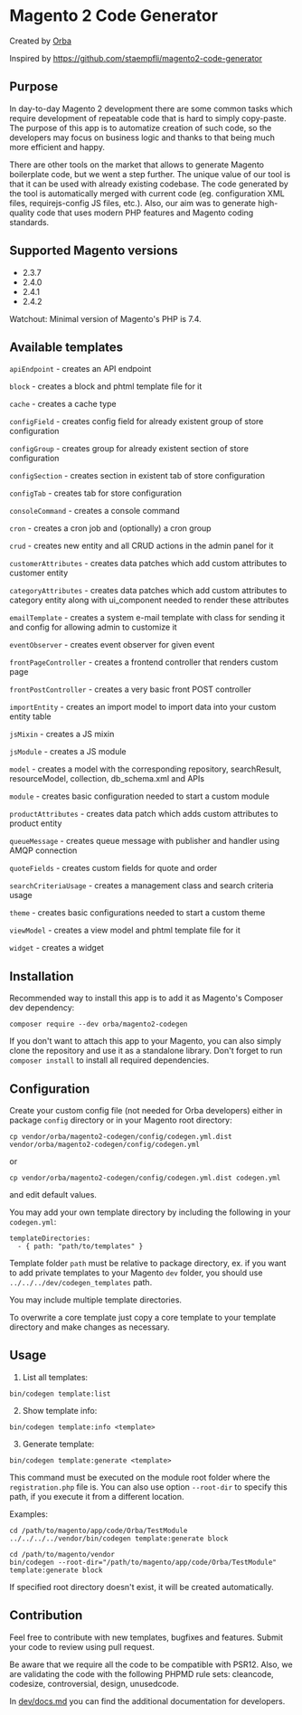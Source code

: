 # Magento 2 Code Generator

Created by [Orba](https://orba.co)

Inspired by https://github.com/staempfli/magento2-code-generator

## Purpose

In day-to-day Magento 2 development there are some common tasks which require development of repeatable code that is hard to simply copy-paste.
The purpose of this app is to automatize creation of such code, so the developers may focus on business logic and thanks to that being much more efficient and happy.

There are other tools on the market that allows to generate Magento boilerplate code, but we went a step further.
The unique value of our tool is that it can be used with already existing codebase.
The code generated by the tool is automatically merged with current code (eg. configuration XML files, requirejs-config JS files, etc.).
Also, our aim was to generate high-quality code that uses modern PHP features and Magento coding standards.  

## Supported Magento versions

* 2.3.7
* 2.4.0
* 2.4.1
* 2.4.2

Watchout: Minimal version of Magento's PHP is 7.4.

## Available templates

`apiEndpoint` - creates an API endpoint

`block` - creates a block and phtml template file for it

`cache` - creates a cache type

`configField` - creates config field for already existent group of store configuration

`configGroup` - creates group for already existent section of store configuration

`configSection` - creates section in existent tab of store configuration

`configTab` - creates tab for store configuration

`consoleCommand` - creates a console command

`cron` - creates a cron job and (optionally) a cron group

`crud` - creates new entity and all CRUD actions in the admin panel for it

`customerAttributes` - creates data patches which add custom attributes to customer entity

`categoryAttributes` - creates data patches which add custom attributes to category entity along with ui_component needed to render these attributes

`emailTemplate` - creates a system e-mail template with class for sending it and config for allowing admin to customize it

`eventObserver` - creates event observer for given event

`frontPageController` - creates a frontend controller that renders custom page

`frontPostController` - creates a very basic front POST controller

`importEntity` - creates an import model to import data into your custom entity table

`jsMixin` - creates a JS mixin

`jsModule` - creates a JS module

`model` - creates a model with the corresponding repository, searchResult, resourceModel, collection, db_schema.xml and APIs

`module` - creates basic configuration needed to start a custom module

`productAttributes` - creates data patch which adds custom attributes to product entity

`queueMessage` - creates queue message with publisher and handler using AMQP connection

`quoteFields` - creates custom fields for quote and order

`searchCriteriaUsage` - creates a management class and search criteria usage

`theme` - creates basic configurations needed to start a custom theme

`viewModel` - creates a view model and phtml template file for it

`widget` - creates a widget

## Installation

Recommended way to install this app is to add it as Magento's Composer dev dependency:

```
composer require --dev orba/magento2-codegen
```

If you don't want to attach this app to your Magento, you can also simply clone the repository and use it as a standalone library.
Don't forget to run `composer install` to install all required dependencies.

## Configuration

Create your custom config file (not needed for Orba developers) either in package `config` directory or in your Magento root directory:

```
cp vendor/orba/magento2-codegen/config/codegen.yml.dist vendor/orba/magento2-codegen/config/codegen.yml
```
or
```
cp vendor/orba/magento2-codegen/config/codegen.yml.dist codegen.yml
```

and edit default values.

You may add your own template directory by including the following in your `codegen.yml`: 

```
templateDirectories:
  - { path: "path/to/templates" }
```

Template folder `path` must be relative to package directory, ex. if you want to add private templates to your Magento `dev` folder, you should use `../../../dev/codegen_templates` path.

You may include multiple template directories.

To overwrite a core template just copy a core template to your template directory and make changes as necessary.

## Usage

1. List all templates:

```
bin/codegen template:list
```

2. Show template info:

```
bin/codegen template:info <template>
```

3. Generate template:

```bin/codegen template:generate <template>```

This command must be executed on the module root folder where the `registration.php` file is.
You can also use option `--root-dir` to specify this path, if you execute it from a different location.

Examples:

```
cd /path/to/magento/app/code/Orba/TestModule
../../../../vendor/bin/codegen template:generate block
```

```
cd /path/to/magento/vendor
bin/codegen --root-dir="/path/to/magento/app/code/Orba/TestModule" template:generate block
```

If specified root directory doesn't exist, it will be created automatically.

## Contribution

Feel free to contribute with new templates, bugfixes and features. Submit your code to review using pull request.

Be aware that we require all the code to be compatible with PSR12.
Also, we are validating the code with the following PHPMD rule sets:
cleancode, codesize, controversial, design, unusedcode.

In [dev/docs.md](dev/docs.md) you can find the additional documentation for developers.
